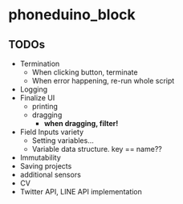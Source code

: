 # phoneduino_block

## TODOs

- Termination
  - When clicking button, terminate
  - When error happening, re-run whole script
- Logging
- Finalize UI
  - printing
  - dragging
    - **when dragging, filter!**
- Field Inputs variety
  - Setting variables...
  - Variable data structure. key == name??
- Immutability
- Saving projects
- additional sensors
- CV
- Twitter API, LINE API implementation
